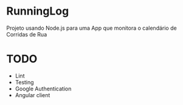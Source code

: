 RunningLog
==========

Projeto usando Node.js para uma App que monitora o calendário de Corridas de Rua

# TODO
* Lint
* Testing
* Google Authentication
* Angular client
